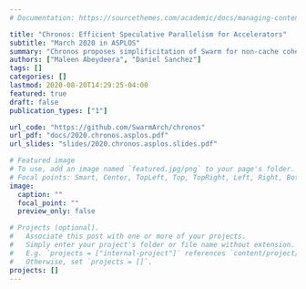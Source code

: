 ```yaml
---
# Documentation: https://sourcethemes.com/academic/docs/managing-content/

title: "Chronos: Efficient Speculative Parallelism for Accelerators"
subtitle: "March 2020 in ASPLOS"
summary: "Chronos proposes simplificitation of Swarm for non-cache coherent architecture, including accelerators. We demonstrate its benefits by building FPGA accelerators for four applications with speedups of 3.7x - 16x over 40-threaded CPU"
authors: ["Maleen Abeydeera", "Daniel Sanchez"]
tags: []
categories: []
lastmod: 2020-08-20T14:29:25-04:00
featured: true
draft: false
publication_types: ["1"]

url_code: "https://github.com/SwarmArch/chronos"
url_pdf: "docs/2020.chronos.asplos.pdf"
url_slides: "slides/2020.chronos.asplos.slides.pdf"

# Featured image
# To use, add an image named `featured.jpg/png` to your page's folder.
# Focal points: Smart, Center, TopLeft, Top, TopRight, Left, Right, BottomLeft, Bottom, BottomRight.
image:
  caption: ""
  focal_point: ""
  preview_only: false

# Projects (optional).
#   Associate this post with one or more of your projects.
#   Simply enter your project's folder or file name without extension.
#   E.g. `projects = ["internal-project"]` references `content/project/deep-learning/index.md`.
#   Otherwise, set `projects = []`.
projects: []
---
```

